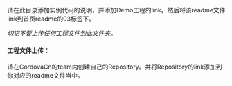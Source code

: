请在此目录添加实例代码的说明，并添加Demo工程的link。然后将该readme文件link到首页readme的03标签下。

*切记不要上传任何工程文件到此文件夹。*

#### 工程文件上传：
请在CordovaCn的team内创建自己的Repository。并将Repository的link添加到你对应的readme文件当中。
